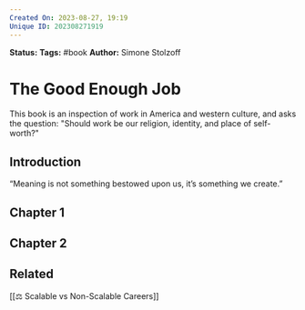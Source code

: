 ```yaml
---
Created On: 2023-08-27, 19:19
Unique ID: 202308271919
---
```

**Status:** 
**Tags:** #book
**Author:** Simone Stolzoff


# The Good Enough Job

This book is an inspection of work in America and western culture, and asks the question: "Should work be our religion, identity, and place of self-worth?"


## Introduction 
“Meaning is not something bestowed upon us, it’s something we create.” 

## Chapter 1




## Chapter 2



## Related 
[[⚖️ Scalable vs Non-Scalable Careers]]
